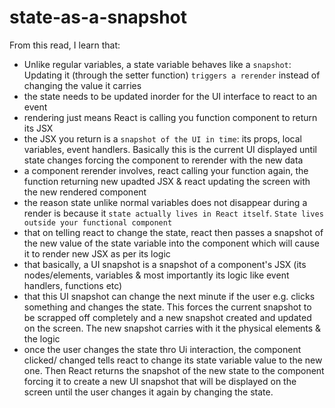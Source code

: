 # state-as-a-snapshot

From this read, I learn that:

- Unlike regular variables, a state variable behaves like a `snapshot`: Updating it (through the setter function) `triggers a rerender` instead of changing the value it carries
- the state needs to be updated inorder for the UI interface to react to an event
- rendering just means React is calling you function component to return its JSX
- the JSX you return is a `snapshot of the UI in time`: its props, local variables, event handlers. Basically this is the current UI displayed until state changes forcing the component to rerender with the new data
- a component rerender involves, react calling your function again, the function returning new upadted JSX & react updating the screen with the new rendered component
- the reason state unlike normal variables does not disappear during a render is because it `state actually lives in React itself`. `State lives outside your functional component`
- that on telling react to change the state, react then passes a snapshot of the new value of the state variable into the component which will cause it to render new JSX as per its logic
- that basically, a UI snapshot is a snapshot of a component's JSX (its nodes/elements, variables & most importantly its logic like event handlers, functions etc)
- that this UI snapshot can change the next minute if the user e.g. clicks something and changes the state. This forces the current snapshot to be scrapped off completely and a new snapshot created and updated on the screen. The new snapshot carries with it the physical elements & the logic
- once the user changes the state thro Ui interaction, the component clicked/ changed tells react to change its state variable value to the new one. Then React returns the snapshot of the new state to the component forcing it to create a new UI snapshot that will be displayed on the screen until the user changes it again by changing the state.
